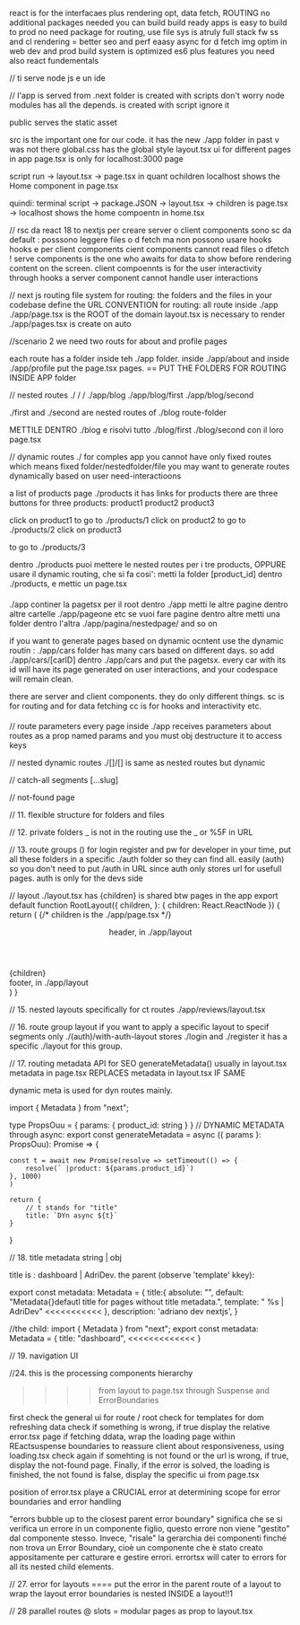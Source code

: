 react is for the interfacaes plus rendering opt, data fetch, ROUTING
no additional packages needed
you can build build ready apps 
is easy to build to prod
no need package for routing, use file sys
is atruly full stack fw
ss and cl rendering = better seo and perf
eaasy async for d fetch
img optim in web
dev and prod build system is optimized
es6 plus features you need also react fundementals

//
ti serve node js e un ide

//
l'app is served from .next folder   is created with scripts
don't worry
node modules has all the depends. is created with script
ignore it

public serves the static asset

src is the important one for our code.
it has the new ./app folder in past v was not there
global.css has the global style
layout.tsx ui for different pages in app
page.tsx is only for localhost:3000 page

script run -> layout.tsx -> page.tsx in quant ochildren
localhost shows the Home component in page.tsx

quindi: terminal script -> package.JSON -> layout.tsx -> children is page.tsx -> localhost shows the home compoentn in home.tsx

// rsc
da react 18 to nextjs per creare server o client components
sono sc da default : posssono leggere files o d fetch
ma non possono usare hooks
hooks e per client components
cient components cannot read files o dfetch !
serve components is the one who awaits for data to show 
before rendering content on the screen.
client compoennts is for the user interactivity through hooks
a server component cannot handle user interactions

// next js routing
file system for routing: the folders and the files in your 
codebase define the URL
CONVENTION for routing:
all route inside ./app
./app/page.tsx is the ROOT of the domain
layout.tsx is necessary to render ./app/pages.tsx is create on auto

//scenario 2 we  need two routs for about and profile pages

each route has a folder inside teh ./app folder.
inside ./app/about and inside ./app/profile put the page.tsx pages.
== PUT THE FOLDERS FOR ROUTING INSIDE APP folder

//  nested routes  ./ / /
./app/blog
./app/blog/first
./app/blog/second

./first and ./second are nested routes of ./blog route-folder

METTILE DENTRO ./blog e risolvi tutto
./blog/first
./blog/second 
con il loro page.tsx


// dynamic routes   ./
for comples app you cannot have only fixed routes which means fixed folder/nestedfolder/file
you may want to generate routes dynamically based on user need-interactioons

a list of products page ./products
it has links for products 
there are three buttons for three products:
product1
product2
product3

click on product1 to go to ./products/1
click on product2 to go to ./products/2
click on product3

 to go to ./products/3

dentro ./products puoi mettere le nested routes per i tre products, OPPURE usare il dynamic routing, che si fa cosi':
metti la folder [product_id] dentro ./products, e mettic un page.tsx



####
./app continer la pagetsx per il root
dentro ./app metti le altre pagine
dentro altre cartelle ./app/pageone
etc
se vuoi fare pagine dentro altre 
metti una folder dentro l'altra
./app/pagina/nestedpage/ and so on

if you want to generate pages based on dynamic ocntent use the dynamic routin : 
./app/cars folder has many cars based on different days. so add ./app/cars/[carID] dentro ./app/cars and put the pagetsx. every car with its id will have its page generated on user interactions, and your codespace will remain clean.

there are server and client components.
they do only different things.
sc is for routing and for data fetching 
cc is for hooks and interactivity etc.

####


// route parameters
every page inside ./app receives parameters about routes as a prop named params and you must
obj destructure it to access keys

// nested dynamic routes   ./[]/[]
is same as nested routes but dynamic

// catch-all segments   [...slug]

// not-found page

// 11. flexible structure for folders and files
 
// 12. private folders _
is not in the routing  use the _ or %5F in URL

// 13. route groups ()
    for login register and pw
        for developer in your time, put all these folders in a specific ./auth folder so they can find all. easily
    (auth) so you don't need to put /auth in URL since auth only stores url for usefull pages. auth is only for the devs side


// layout  ./layout.tsx has {children}
 is shared btw pages in the app
export default function RootLayout({
  children,
}: {
  children: React.ReactNode
}) {
  return (
    <html lang="en">
      {/* children is the ./app/page.tsx  */}
      <header>header, in ./app/layout</header>
      <body>{children}</body>
      <footer>footer, in ./app/layout</footer>
    </html>
  )
}


// 15. nested layouts    specifically for ct routes
./app/reviews/layout.tsx

// 16. route group layout
 if you want to apply a specific layout to specif segments only
 ./(auth)/with-auth-layout stores ./login and ./register
 it has a specific ./layout for this group.


// 17. routing metadata 
 API for SEO 
generateMetadata()
usually in layout.tsx
metadata in page.tsx REPLACES metadata in layout.tsx IF SAME

dynamic meta is used for dyn routes mainly.

import { Metadata } from "next";

type PropsOuu = {
    params: {
        product_id: string
    }
}
// DYNAMIC METADATA through async:
export const generateMetadata = async ({ params }: PropsOuu): Promise<Metadata> => {

    const t = await new Promise(resolve => setTimeout(() => {
        resolve(` |product: ${params.product_id}`)
    }, 1000)
    )

    return {
        // t stands for "title"
        title: `DYn async ${t}`
    }
}

// 18. title metadata     string | obj


title is : dashboard | AdriDev.
the parent (observe 'template' kkey):

  export const metadata: Metadata = {
    title:{
      absolute: "",
      default: "Metadata{}defautl title for pages without title metadata.",
      template: " %s | AdriDev"        <<<<<<<<<<<
    },
    description: 'adriano dev nextjs',
  }

//the child:
  import { Metadata } from "next";
  export const metadata: Metadata = {
      title: "dashboard",      <<<<<<<<<<<<<
  }


// 19. navigation    UI   <Link />

//24.  this is the processing components hierarchy  
>>>>    from layout to page.tsx through Suspense and ErrorBoundaries


first check the general ui for route / root
check for templates for dom refreshing data
check if something is wrong, if true display the relative error.tsx page
if fetching ddata, wrap the loading page within REactsuspense boundaries to reassure client about responsiveness, using loading.tsx
check again if somehting is not found or the url is wrong, if true, display the not-found page.
Finally, if the error is solved, the loading is finished, the not found is false, display the specific ui from page.tsx

position of error.tsx playe a CRUCIAL error at determining scope for error boundaries and error handling

<Layout>
 <Template>
  <ErrorBoundary fallback={<Error/>}>
   <Suspense fallback={<Loading />}>
    <ErrorBoundary fallback={<NotFound/>}>
      <Page />
    </ErrorBoundary>
   </Suspense>
  </ErrorBoundary>
 </Template>
</Layout>

"errors bubble up to the closest parent error boundary" significa che se si verifica un errore in un componente figlio, questo errore non viene "gestito" dal componente stesso. Invece, "risale" la gerarchia dei componenti finché non trova un Error Boundary, cioè un componente che è stato creato appositamente per catturare e gestire errori.
errortsx will cater to errors for all its nested child elements.


// 27. error  for layouts ====  put the error in the parent route of a layout to wrap the layout
error boundaries is nested INSIDE  a layout!!1

// 28 parallel routes  @       slots = modular pages as prop to layout.tsx
